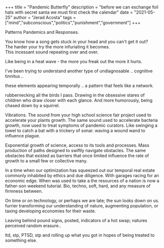 +++
title = "Pandemic Butterfly"
description = "before we can exchange foil hats with secret santa we must first check the calendar"
date = "2021-05-25"
author = "Jerad Acosta"
tags = ["mind","subconscious","politics","punishment","government"]
+++

Patterns Pandemics and Responses.

You know how a song gets stuck in your head and you can't get it out?  
The harder your try the more infuriating it becomes.  
This incessant sound repeating over and over.

Like being in a heat wave - the more you freak out the more it hurts.  

I've been trying to understand another type of undiagnosable .. cognitive tinnitus ..

these elements appearing temporally .. a pattern that feels like a network.

rubbernecking all the birds I pass.
Drawing in the obsessive stares of children who draw closer with each glance.
And more humorously, being chased down by a squirrel.

Vibrations. The sound from your high school science fair project used to accelerate your plants growth.
The same sound used to accelerate bacteria growth, now used to treat symptoms of pandemic curators.
Like swinging a towel to catch a bat with a trickery of sonar.
waving a wound wand to influence plague. 

Exponential growth of science, access to its tools and processes. Mass production of paths designed to swiftly navigate obstacles. The same obstacles that existed as barriers that once limited influence the rate of growth to a small few or collective many.

In a time when our optimization has squeezed out our temporal real estate commonly inhabited by ethics and due diligence. With garages racing for an economic edge. When was used to take a the resources of a nation is now a father-son weekend tutorial. 
Bio, techno, soft, hard, and any measure of firmness between. 

On time or on technology, or perhaps we are late; the sun looks down on us. furrier transforming our understanding of nature, augmenting population, or taxing developing economies for their waste.

Leaving behind pound signs, posted, indicators of a hot swap; natures perceived random erasure..

ltd, stp, PTSD, stp and rolling up what you got in hopes of being treated to something else.

